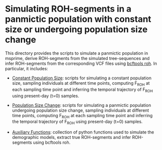 # Simulating ROH-segments in a panmictic population with constant size or undergoing population size change 

This directory provides the scripts to simulate a panmictic population in msprime, derive ROH-segments from the simulated tree-sequences and infer ROH-segments from the corresponding VCF files using [bcftools roh](https://samtools.github.io/bcftools/howtos/roh-calling.html). In particular, it includes:

* [Constant Population Size](script_simulation_PanmicticWithStablePopSize.py): scripts for simulating a constant population size, sampling individuals at different time points, computing F<sub>ROH</sub> at each sampling time point and inferring the temporal trajectory of F<sub>ROH</sub> using present-day (t=0) samples.
  
* [Population Size Change](script_simulation_PanmicticWithPopSizeChange.py): scripts for simulating a panmictic population undergoing population size change, sampling individuals at different time points, computing F<sub>ROH</sub> at each sampling time point and inferring the temporal trajectory of F<sub>ROH</sub> using present-day (t=0) samples.

* [Auxiliary Functions](functions_msprime_sim_and_data_processing.py): collection of python functions used to simulate the demographic models, extract true ROH-segments and infer ROH-segments using bcftools roh. 
